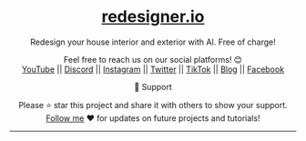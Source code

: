 <div align="center">
  
  <h1><a href="https://www.redesigner.io/">redesigner.io</a></h1>

Redesign your house interior and exterior with AI.
Free of charge!</span>

Feel free to reach us on our social platforms! 😊 <br />
<a href="https://www.youtube.com/@bgwebagency">YouTube</a> || <a href="https://discord.com/invite/62VR3MMCVm">Discord</a> || <a href="https://www.instagram.com/bgwebagency">Instagram</a> || <a href="https://www.twitter.com/kirankdash">Twitter</a> || <a href="https://www.tiktok.com/@bgwebagency">TikTok</a> || <a href="https://www.bgwebagency.in">Blog</a> || <a href="https://www.facebook.com/bgwebagency">Facebook</a>

🙏 Support

Please ⭐️ star this project and share it with others to show your support. [Follow me](https://github.com/kirandash) ❤️ for updates on future projects and tutorials!

---

</div>
